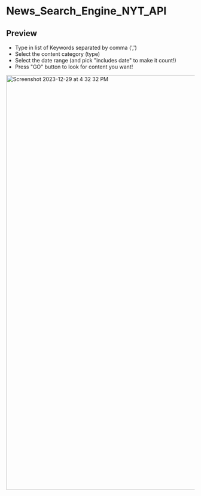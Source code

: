# News_Search_Engine_NYT_API

## Preview
- Type in list of Keywords separated by comma (',')
- Select the content category (type)
- Select the date range (and pick "includes date" to make it count!)
- Press "GO" button to look for content you want!
<img width="1105" alt="Screenshot 2023-12-29 at 4 32 32 PM" src="https://github.com/csheung/News_Search_Engine_NYT_API/assets/99443055/832ea850-804f-444c-bc2b-7ab890bf9fab">
